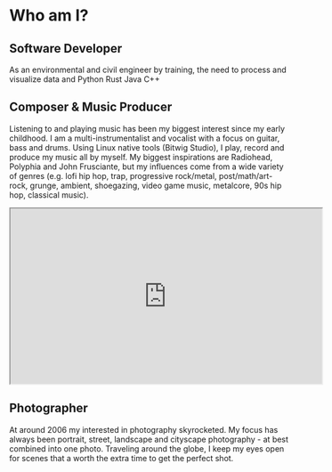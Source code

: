 # Who am I?

## Software Developer
As an environmental and civil engineer by training, the need to process and visualize data and 
Python
Rust
Java
C++

## Composer & Music Producer
Listening to and playing music has been my biggest interest since my early childhood. 
I am a multi-instrumentalist and vocalist with a focus on guitar, bass and drums.
Using Linux native tools (Bitwig Studio), I play, record and produce my music all by myself. 
My biggest inspirations are Radiohead, Polyphia and John Frusciante, 
but my influences come from a wide variety of genres (e.g. lofi hip hop, trap, progressive rock/metal, post/math/art-rock, grunge, ambient, shoegazing, video game music, metalcore, 90s hip hop, classical music).
 <iframe width="560" height="315" src="https://www.youtube.com/embed/2pp2SPDk1is" title="YouTube video player" frame border="0" allow="accelerometer; autoplay; clipboard-write; encrypted-media; gyroscope; picture-in-picture" allowfullscreen></iframe>

## Photographer
At around 2006 my interested in photography skyrocketed. 
My focus has always been portrait, street, landscape and cityscape photography - at best combined into one photo.
Traveling around the globe, I keep my eyes open for scenes that a worth the extra time to get the perfect shot.

